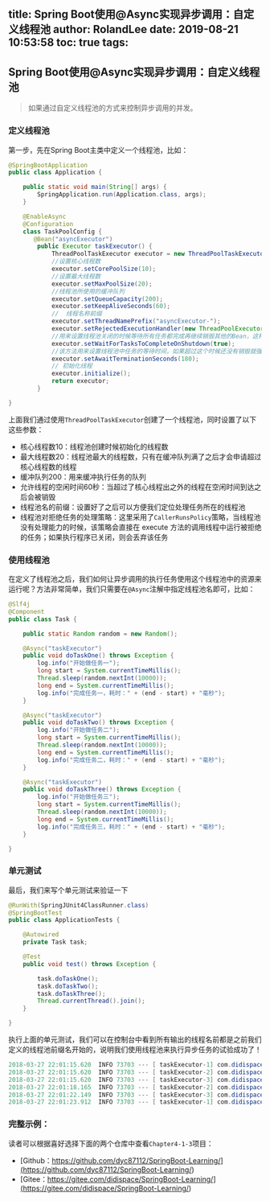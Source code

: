title: Spring Boot使用@Async实现异步调用：自定义线程池
author: RolandLee
date: 2019-08-21 10:53:58
toc: true
tags:
---
## Spring Boot使用@Async实现异步调用：自定义线程池

> 如果通过自定义线程池的方式来控制异步调用的并发。


### 定义线程池

第一步，先在Spring Boot主类中定义一个线程池，比如：


<!--more-->

```java
@SpringBootApplication
public class Application {

    public static void main(String[] args) {
        SpringApplication.run(Application.class, args);
    }

    @EnableAsync
    @Configuration
    class TaskPoolConfig {
       @Bean("asyncExecutor")
        public Executor taskExecutor() {
            ThreadPoolTaskExecutor executor = new ThreadPoolTaskExecutor();
            //设置核心线程数
            executor.setCorePoolSize(10);
            //设置最大线程数
            executor.setMaxPoolSize(20);
            //线程池所使用的缓冲队列
            executor.setQueueCapacity(200);
            executor.setKeepAliveSeconds(60);
            //  线程名称前缀
            executor.setThreadNamePrefix("asyncExecutor-");
            executor.setRejectedExecutionHandler(new ThreadPoolExecutor.CallerRunsPolicy());
            //用来设置线程池关闭的时候等待所有任务都完成再继续销毁其他的Bean，这样这些异步任务的销毁就会先于Redis线程池的销毁。 //等待任务在关机时完成--表明等待所有线程执行完
            executor.setWaitForTasksToCompleteOnShutdown(true);
            //该方法用来设置线程池中任务的等待时间，如果超过这个时候还没有销毁就强制销毁，以确保应用最后能够被关闭，而不是阻塞住。 // 等待时间 （默认为0，此时立即停止），并没等待xx秒后强制停止
            executor.setAwaitTerminationSeconds(180);
            // 初始化线程
            executor.initialize();
            return executor;
        }

}
```

上面我们通过使用`ThreadPoolTaskExecutor`创建了一个线程池，同时设置了以下这些参数：

- 核心线程数10：线程池创建时候初始化的线程数
- 最大线程数20：线程池最大的线程数，只有在缓冲队列满了之后才会申请超过核心线程数的线程
- 缓冲队列200：用来缓冲执行任务的队列
- 允许线程的空闲时间60秒：当超过了核心线程出之外的线程在空闲时间到达之后会被销毁
- 线程池名的前缀：设置好了之后可以方便我们定位处理任务所在的线程池
- 线程池对拒绝任务的处理策略：这里采用了`CallerRunsPolicy`策略，当线程池没有处理能力的时候，该策略会直接在 execute 方法的调用线程中运行被拒绝的任务；如果执行程序已关闭，则会丢弃该任务


### 使用线程池

在定义了线程池之后，我们如何让异步调用的执行任务使用这个线程池中的资源来运行呢？方法非常简单，我们只需要在`@Async`注解中指定线程池名即可，比如：

```java
@Slf4j
@Component
public class Task {

    public static Random random = new Random();

    @Async("taskExecutor")
    public void doTaskOne() throws Exception {
        log.info("开始做任务一");
        long start = System.currentTimeMillis();
        Thread.sleep(random.nextInt(10000));
        long end = System.currentTimeMillis();
        log.info("完成任务一，耗时：" + (end - start) + "毫秒");
    }

    @Async("taskExecutor")
    public void doTaskTwo() throws Exception {
        log.info("开始做任务二");
        long start = System.currentTimeMillis();
        Thread.sleep(random.nextInt(10000));
        long end = System.currentTimeMillis();
        log.info("完成任务二，耗时：" + (end - start) + "毫秒");
    }

    @Async("taskExecutor")
    public void doTaskThree() throws Exception {
        log.info("开始做任务三");
        long start = System.currentTimeMillis();
        Thread.sleep(random.nextInt(10000));
        long end = System.currentTimeMillis();
        log.info("完成任务三，耗时：" + (end - start) + "毫秒");
    }

}
```


### 单元测试

最后，我们来写个单元测试来验证一下

```java
@RunWith(SpringJUnit4ClassRunner.class)
@SpringBootTest
public class ApplicationTests {

    @Autowired
    private Task task;

    @Test
    public void test() throws Exception {

        task.doTaskOne();
        task.doTaskTwo();
        task.doTaskThree();
        Thread.currentThread().join();
    }

}
```

执行上面的单元测试，我们可以在控制台中看到所有输出的线程名前都是之前我们定义的线程池前缀名开始的，说明我们使用线程池来执行异步任务的试验成功了！


```java
2018-03-27 22:01:15.620  INFO 73703 --- [ taskExecutor-1] com.didispace.async.Task                 : 开始做任务一
2018-03-27 22:01:15.620  INFO 73703 --- [ taskExecutor-2] com.didispace.async.Task                 : 开始做任务二
2018-03-27 22:01:15.620  INFO 73703 --- [ taskExecutor-3] com.didispace.async.Task                 : 开始做任务三
2018-03-27 22:01:18.165  INFO 73703 --- [ taskExecutor-2] com.didispace.async.Task                 : 完成任务二，耗时：2545毫秒
2018-03-27 22:01:22.149  INFO 73703 --- [ taskExecutor-3] com.didispace.async.Task                 : 完成任务三，耗时：6529毫秒
2018-03-27 22:01:23.912  INFO 73703 --- [ taskExecutor-1] com.didispace.async.Task                 : 完成任务一，耗时：8292毫秒
```

### 完整示例：

读者可以根据喜好选择下面的两个仓库中查看`Chapter4-1-3`项目：

- [Github：https://github.com/dyc87112/SpringBoot-Learning/](<https://github.com/dyc87112/SpringBoot-Learning/>)
- [Gitee：https://gitee.com/didispace/SpringBoot-Learning/](<https://gitee.com/didispace/SpringBoot-Learning/>)

<!-- -->

